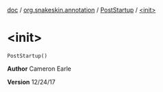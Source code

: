 [doc](../../index.md) / [org.snakeskin.annotation](../index.md) / [PostStartup](index.md) / [&lt;init&gt;](./-init-.md)

# &lt;init&gt;

`PostStartup()`

**Author**
Cameron Earle

**Version**
12/24/17

